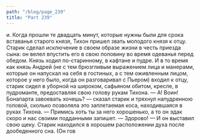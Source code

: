 ```yaml
---
path: "/blog/page_239"
title: "Part 239"
---
```


и.
Когда прошли те двадцать минут, которые нужны были для срока вставанья старого князя, Тихон пришел звать молодого князя к отцу. Старик сделал исключение в своем образе жизни в честь приезда сына: он велел впустить его в свою половину во время одеванья перед обедом. Князь ходил по-старинному, в кафтане и пудре. И в то время как князь Андрей (не с тем брюзгливым выражением лица и манерами, которые он напускал на себя в гостиных, а с тем оживленным лицом, которое у него было, когда он разговаривал с Пьером) входил к отцу, старик сидел в уборной на широком, сафьяном обитом, кресле, в пудроманте, предоставляя свою голову рукам Тихона.
— A! Воин! Бонапарта завоевать хочешь? — сказал старик и тряхнул напудренною головой, сколько позволяла это заплетаемая коса, находившаяся в руках Тихона. — Примись хоть ты за него хорошенько, а то он эдак скоро и нас своими подданными запишет. — Здорово! — И он выставил свою щеку.
Старик находился в хорошем расположении духа после дообеденного сна. (Он гов

